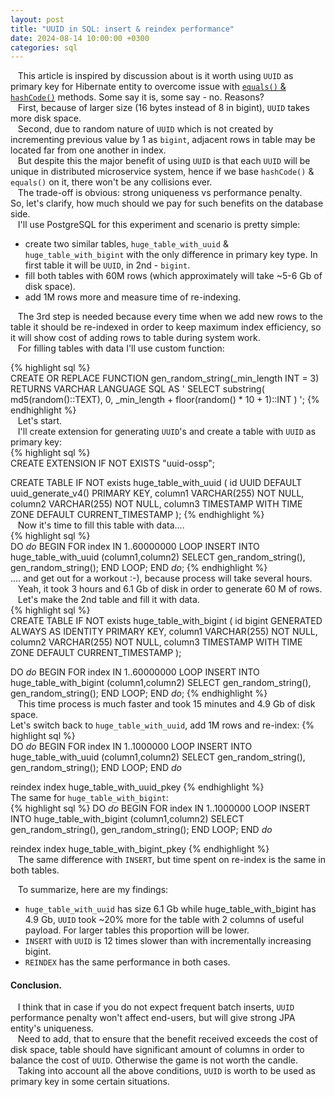 ```yaml
---
layout: post
title: "UUID in SQL: insert & reindex performance"
date: 2024-08-14 10:00:00 +0300
categories: sql 
---
```


&nbsp;&nbsp; This article is inspired by discussion about is it worth using `UUID` as primary key for Hibernate entity to overcome issue with [`equals()` & `hashCode()`](https://thorben-janssen.com/lombok-hibernate-how-to-avoid-common-pitfalls/) methods. Some say it is, some say - no. Reasons?  
&nbsp;&nbsp; First, because of larger size (16 bytes instead of 8 in bigint), `UUID` takes more disk space.  
&nbsp;&nbsp; Second, due to random nature of `UUID` which is not created by incrementing previous value by 1 as `bigint`, adjacent rows in table may be located far from one another in index.  
&nbsp;&nbsp; But despite this the major benefit of using `UUID` is that each `UUID` will be unique in distributed microservice system, hence if we base `hashCode()` & `equals()` on it, there won't be any collisions ever.  
&nbsp;&nbsp; The trade-off is obvious: strong uniqueness vs performance penalty.  
So, let's clarify, how much should we pay for such benefits on the database side.  
&nbsp;&nbsp; I'll use PostgreSQL for this experiment and scenario is pretty simple:

- create two similar tables, `huge_table_with_uuid` & `huge_table_with_bigint` with the only difference in primary key type. In first table it will be `UUID`, in 2nd - `bigint`.
- fill both tables with 60M rows (which approximately will take ~5-6 Gb of disk space).
- add 1M rows more and measure time of re-indexing.

&nbsp;&nbsp; The 3rd step is needed because every time when we add new rows to the table it should be re-indexed in order to keep maximum index efficiency, so it will show cost of adding rows to table during system work.  
&nbsp;&nbsp; For filling tables with data I'll use custom function:

{% highlight sql %}  
CREATE OR REPLACE FUNCTION gen_random_string(_min_length INT = 3)
RETURNS VARCHAR
LANGUAGE SQL
AS '
SELECT substring(
md5(random()::TEXT),
0,
_min_length + floor(random() * 10 + 1)::INT
)
';
{% endhighlight %}  
&nbsp;&nbsp; Let's start.  
&nbsp;&nbsp; I'll create extension for generating `UUID`'s and create a table with `UUID` as primary key:  
{% highlight sql %}  
CREATE EXTENSION IF NOT EXISTS "uuid-ossp";

CREATE TABLE IF NOT exists huge_table_with_uuid (
id UUID DEFAULT uuid_generate_v4() PRIMARY KEY,
column1 VARCHAR(255) NOT NULL,
column2 VARCHAR(255) NOT NULL,
column3 TIMESTAMP WITH TIME ZONE DEFAULT CURRENT_TIMESTAMP
);
{% endhighlight %}  
&nbsp;&nbsp; Now it's time to fill this table with data....  
{% highlight sql %}  
DO
$do$
BEGIN
FOR index IN 1..60000000 LOOP
INSERT INTO huge_table_with_uuid (column1,column2)
SELECT gen_random_string(),
gen_random_string();
END LOOP;
END
$do$;
{% endhighlight %}  
.... and get out for a workout :-), because process will take several hours.  
&nbsp;&nbsp; Yeah, it took 3 hours and 6.1 Gb of disk in order to generate 60 M of rows.  
&nbsp;&nbsp; Let's make the 2nd table and fill it with data.  
{% highlight sql %}  
CREATE TABLE IF NOT exists huge_table_with_bigint (
id bigint GENERATED ALWAYS AS IDENTITY
PRIMARY KEY,
column1 VARCHAR(255) NOT NULL,
column2 VARCHAR(255) NOT NULL,
column3 TIMESTAMP WITH TIME ZONE DEFAULT CURRENT_TIMESTAMP
);

DO
$do$
BEGIN
FOR index IN 1..60000000 LOOP
INSERT INTO huge_table_with_bigint (column1,column2)
SELECT gen_random_string(),
gen_random_string();
END LOOP;
END
$do$;
{% endhighlight %}  
&nbsp;&nbsp; This time process is much faster and took 15 minutes and 4.9 Gb of disk space.  
Let's switch back to `huge_table_with_uuid`, add 1M rows and re-index:
{% highlight sql %}  
DO
$do$
BEGIN
FOR index IN 1..1000000 LOOP
INSERT INTO huge_table_with_uuid (column1,column2)
SELECT gen_random_string(),
gen_random_string();
END LOOP;
END
$do$

reindex index huge_table_with_uuid_pkey
{% endhighlight %}  
The same for `huge_table_with_bigint`:  
{% highlight sql %}
DO
$do$
BEGIN
FOR index IN 1..1000000 LOOP
INSERT INTO huge_table_with_bigint (column1,column2)
SELECT gen_random_string(),
gen_random_string();
END LOOP;
END
$do$

reindex index huge_table_with_bigint_pkey
{% endhighlight %}  
&nbsp;&nbsp; The same difference with `INSERT`, but time spent on re-index is the same in both tables.

&nbsp;&nbsp; To summarize, here are my findings:  
- `huge_table_with_uuid` has size 6.1 Gb while huge_table_with_bigint has 4.9 Gb, `UUID` took ~20% more for the table with 2 columns of useful payload. For larger tables this proportion will be lower.  
- `INSERT` with `UUID` is 12 times slower than with incrementally increasing bigint.  
- `REINDEX` has the same performance in both cases.

#### Conclusion.

&nbsp;&nbsp; I think that in case if you do not expect frequent batch inserts, `UUID` performance penalty won't affect end-users, but will give strong JPA entity's uniqueness.  
&nbsp;&nbsp; Need to add, that to ensure that the benefit received exceeds the cost of disk space, table should have significant amount of columns in order to balance the cost of `UUID`. Otherwise the game is not worth the candle.  
&nbsp;&nbsp; Taking into account all the above conditions, `UUID` is worth to be used as primary key in some certain situations.